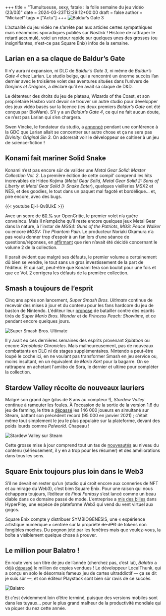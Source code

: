 +++
title = "Tumultueuse, sexy, fatale : la folle semaine du jeu vidéo (23/03)"
date = 2024-03-23T12:29:12+00:00
draft = false
author = "Mickael"
tags = ["Actu"]
+++
![Baldur’s Gate 3](astarion.jpg "Astarion est fort mécontent.")

L’actualité du jeu vidéo ne s’arrête pas aux articles certes sympathiques mais néanmoins sporadiques publiés sur *Nostick* ! Histoire de rattraper le retard accumulé, voici un retour rapide sur quelques unes des grosses (ou insignifiantes, n’est-ce pas Square Enix) infos de la semaine.

## Larian en a sa claque de Baldur’s Gate

Il n’y aura ni expansion, ni DLC de *Baldur’s Gate 3*, ni même de *Baldur’s Gate 4* chez Larian. Le studio belge, qui a rencontré un énorme succès l’an dernier avec le troisième volet des aventures situées dans l’univers de *Donjons et Dragons*, a déclaré qu’il en avait sa claque de D&D.

Le détenteur des droits du jeu de plateau, Wizards of the Coast, et son propriétaire Hasbro vont devoir se trouver un autre studio pour développer des jeux vidéo basés sur la licence (les deux premiers *Baldur’s Gate* ont été conçus par BioWare). S’il y a un *Baldur’s Gate 4*, ce qui ne fait aucun doute, ce n’est pas Larian qui s’en chargera.

Swen Vincke, le fondateur du studio, a [annoncé](https://nordic.ign.com/duplicate-baldurs-gate-3/80283/news/larian-studios-wont-make-baldurs-gate-3-dlc-expansions-or-baldurs-gate-4) pendant une conférence à la GDC que Larian allait se concentrer sur autre chose et ça ne sera pas *Divinity: Original Sin 3*. On adorerait voir le développeur se coltiner à un jeu de science-fiction !

## Konami fait mariner Solid Snake

Konami n’est pas encore sûr de valider une *Metal Gear Solid: Master Collection Vol. 2*. La première édition de cette compil’ comprend les hits increvables de Hideo Kojima (*Metal Gear Solid*, *Metal Gear Solid 2: Sons of Liberty* et *Metal Gear Solid 3: Snake Eater*), quelques vieilleries MSX2 et NES, et des goodies, le tout dans un paquet mal fagoté et bordélique… et, pire encore, avec des bugs.

{{< youtube Ej-I-Qv8UkE >}} 

Avec un score de [60 %](https://opencritic.com/game/15162/metal-gear-solid-master-collection-vol-1) sur OpenCritic, le premier volet n’a guère convaincu. Mais il n’empêche qu’il reste encore quelques jeux Metal Gear dans la nature, à l’instar de  *MGS4: Guns of the Patriots*, *MGS: Peace Walker* ou encore *MGSV: The Phantom Pain*. Le producteur Noriaki Okamura n’a pas voulu donner trop d’espoir à un fan lors d’une séance de questions/réponses, en [affirmant](https://youtu.be/IzHiVn1g6jA) que rien n’avait été décidé concernant le volume 2 de la collection.

Il parait évident que malgré ses défauts, le premier volume a certainement dû bien se vendre, le tout sans un gros investissement de la part de l’éditeur. Et qui sait, peut-être que Konami fera son boulot pour une fois et que ce Vol. 2 corrigera les défauts de la première collection.

## Smash a toujours de l’esprit

Cinq ans après son lancement, *Super Smash Bros. Ultimate* continue de recevoir des mises à jour et du contenu pour les fans hardcore du jeu de baston de Nintendo. L’éditeur leur [propose](https://twitter.com/SmashBrosJP/status/1770254177543033156) de batailler contre des esprits tirés de *Super Mario Bros. Wonder* et de *Princess Peach: Showtime*, et ce pendant encore quelques jours.

![Super Smash Bros. Ultimate](smash.jpg "La bagarre contre Peach et Éléphant Mario. © Nintendo")

Il y avait eu ces dernières semaines des esprits provenant *Splatoon* ou encore *Xenoblade Chronicles*. Mais malheureusement, pas de nouveaux combattants en DLC ni de stages supplémentaires. Nintendo a peut-être loupé le coche ici, en ne voulant pas transformer Smash en jeu service ou, moins insultant, en un équivalent de *Mario Kart* pour la bagarre. On se rattrapera en achetant l'amiibo de Sora, le dernier et ultime pour compléter la collection.

## Stardew Valley récolte de nouveaux lauriers

Malgré son grand âge (plus de 8 ans au compteur !), *Stardew Valley* continue à rameuter les foules. À l’occasion de la sortie de la version 1.6 du jeu de farming, le titre a [dépassé](https://steamdb.info/app/413150/charts/#48h) les 146 000 joueurs en simultané sur Steam, battant son précédent record (95 000 en janvier 2021) ; c’était même tout simplement le jeu le plus populaire sur la plateforme, devant des poids lourds comme *Palworld*. Chapeau !

![Stardew Valley sur Steam](stardewvalley.jpg "© SteamDB")

Cette grosse mise à jour comprend tout un tas de [nouveautés](https://www.stardewvalley.net/stardew-valley-1-6-update-full-changelog/) au niveau du contenu (sérieusement, il y en a trop pour les résumer) et des améliorations dans tous les sens.

## Square Enix toujours plus loin dans le Web3

S’il ne devait en rester qu’un (studio qui croit encore aux conneries de NFT et au mirage du Web3), c’est bien Square Enix. Pour une raison qui nous échappera toujours, l’éditeur de *Final Fantasy* s’est lancé comme un beau diable dans ce domaine passé de mode. L’entreprise a [mis des billes](https://www.pocketgamer.biz/deal/83656/square-enix-steps-further-into-web3-and-nft-gaming-with-hyperplay-investment/) dans HyperPlay, une espèce de plateforme Web3 qui vend du vent virtuel aux gogos.

Square Enix compte y distribuer SYMBIOGENESIS, une « expérience artistique numérique » centrée sur la propriété ~~de JPG~~ de tokens non fongibles moches. Du pognon jeté par les fenêtres mais que voulez-vous, la boîte a visiblement quelque chose à prouver.

## Le million pour Balatro !

En route vers son titre de jeu de l’année (cherchez pas, c’est lui), *Balatro* a déjà [dépassé](https://playstack.com/indie-sensation-balatro-sells-one-million-copies-in-one-month/) le million de copies vendues ! Le développeur LocalThunk, qui a conçu en solo le désormais fameux jeu de cartes ultraddictif — ça se dit je suis sûr —, et son éditeur Playstack sont bien sûr ravis de ce succès.

![Balatro](balatro.jpg "N’y jouez pas c’est une drogue.")

Et c’est évidemment loin d’être terminé, puisque des versions mobiles sont dans les tuyaux… pour le plus grand malheur de la productivité mondiale qui va piquer du nez cette année.